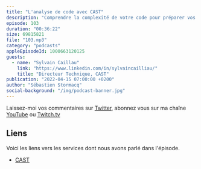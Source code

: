 ```yaml
---
title: "L'analyse de code avec CAST"
description: "Comprendre la complexité de votre code pour préparer vos migrations: La technologie de CAST analyse le code de vos applications avec une précision chirurgicale et collecte des données sur le fonctionnement interne de vos applications, les services utilisés, l'architecture,le flux de transactions, la facilité de migration vers le cloud, les problèmes de structure logique, les risques de sécurité et de conformité. Ce type d'analyse est un outil essentiel avant une migration, un projet de modernisation, pour mieux gèrer les risques liés à l'utilisation de librairies open-source, ou les investigations avant d'acheter des assets."
episode: 103
duration: "00:36:22"
size: 69815821
file: "103.mp3"
category: "podcasts"
appleEpisodeId: 1000663120125
guests:
  - name: "Sylvain Caillau"
    link: "https://www.linkedin.com/in/sylvaincailliau/"
    title: "Directeur Technique, CAST"
publication: "2022-04-15 07:00:00 +0200"
author: "Sébastien Stormacq"
social-background: "/img/podcast-banner.jpg"
---
```


Laissez-moi vos commentaires sur [Twitter](https://twitter.com/sebsto), abonnez vous sur ma chaîne [YouTube](https://www.youtube.com/sebsto) ou [Twitch.tv](https://www.twitch.tv/sebAWS)

## Liens

Voici les liens vers les services dont nous avons parlé dans l'épisode.

- [CAST](https://www.castsoftware.com/)